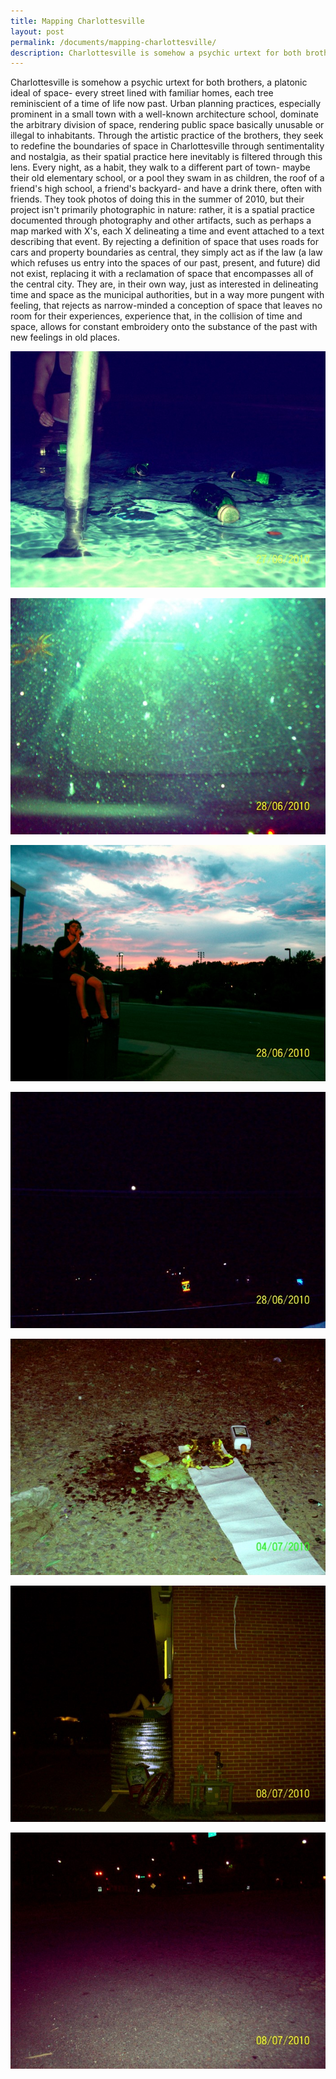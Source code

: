 ```yaml
---
title: Mapping Charlottesville
layout: post
permalink: /documents/mapping-charlottesville/
description: Charlottesville is somehow a psychic urtext for both brothers, a platonic ideal of space- every street lined with familiar homes, each tree reminiscient of a time of life now past.
---
```


Charlottesville is somehow a psychic urtext for both brothers, a platonic ideal of space- every street lined with familiar homes, each tree reminiscient of a time of life now past. Urban planning practices, especially prominent in a small town with a well-known architecture school, dominate the arbitrary division of space, rendering public space basically unusable or illegal to inhabitants. Through the artistic practice of the brothers, they seek to redefine the boundaries of space in Charlottesville through sentimentality and nostalgia, as their spatial practice here inevitably is filtered through this lens. Every night, as a habit, they walk to a different part of town- maybe their old elementary school, or a pool they swam in as children, the roof of a friend's high school, a friend's backyard- and have a drink there, often with friends. They took photos of doing this in the summer of 2010, but their project isn't primarily photographic in nature: rather, it is a spatial practice documented through photography and other artifacts, such as perhaps a map marked with X's, each X delineating a time and event attached to a text describing that event. By rejecting a definition of space that uses roads for cars and property boundaries as central, they simply act as if the law (a law which refuses us entry into the spaces of our past, present, and future) did not exist, replacing it with a reclamation of space that encompasses all of the central city. They are, in their own way, just as interested in delineating time and space as the municipal authorities, but in a way more pungent with feeling, that rejects as narrow-minded a conception of space that leaves no room for their experiences, experience that, in the collision of time and space, allows for constant embroidery onto the substance of the past with new feelings in old places. 

![](/images/01.jpg)

![](/images/02.jpg)

![](/images/03.jpg)

![](/images/04.jpg)

![](/images/05.jpg)

![](/images/06.jpg)

![](/images/07.jpg)